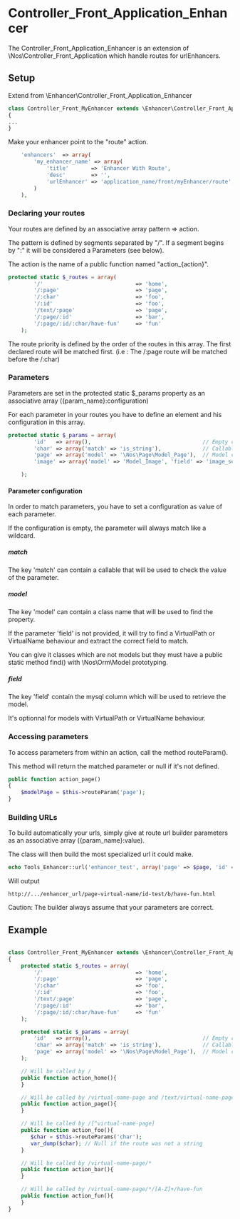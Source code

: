 # Controller_Front_Application_Enhancer

The Controller_Front_Application_Enhancer is an extension of \Nos\Controller_Front_Application which handle routes for urlEnhancers.


## Setup

Extend from \Enhancer\Controller_Front_Application_Enhancer

```php
class Controller_Front_MyEnhancer extends \Enhancer\Controller_Front_Application_Enhancer
{
...
}
```

Make your enhancer point to the "route" action.

```php
    'enhancers'  => array(
        'my_enhancer_name' => array(
            'title'       => 'Enhancer With Route',
            'desc'        => '',
            'urlEnhancer' => 'application_name/front/myEnhancer/route', // URL of the enhancer
        )
    ),
```

### Declaring your routes

Your routes are defined by an associative array pattern => action.

The pattern is defined by segments separated by "/". If a segment begins by ":" it will be considered a Parameters (see below).

The action is the name of a public function named "action_{action}".

```php
protected static $_routes = array(
        '/'                             => 'home',
        '/:page'                        => 'page',
        '/:char'                        => 'foo',
        '/:id'                          => 'foo',
        '/text/:page'                   => 'page',
        '/:page/:id'                    => 'bar',
        '/:page/:id/:char/have-fun'     => 'fun'
    );
```

The route priority is defined by the order of the routes in this array. The first declared route will be matched first.
(i.e : The /:page route will be matched before the /:char)

### Parameters

Parameters are set in the protected static $_params property as an associative array ({param_name}:configuration)

For each parameter in your routes you have to define an element and his configuration in this array.


```php
protected static $_params = array(
        'id'   => array(),                                   // Empty configuration
        'char' => array('match' => 'is_string'),             // Callable configuration
        'page' => array('model' => '\Nos\Page\Model_Page'),  // Model configuration
        'image' => array('model' => 'Model_Image', 'field' => 'image_searcheable_field')  // Model configuration

    );
```

#### Parameter configuration

In order to match parameters, you have to set a configuration as value of each parameter.

If the configuration is empty, the parameter will always match like a wildcard.

##### match

The key 'match' can contain a callable that will be used to check the value of the parameter.

##### model

The key 'model' can contain a class name that will be used to find the property.

If the parameter 'field' is not provided, it will try to find a VirtualPath or VirtualName behaviour and extract the correct field to match.

You can give it classes which are not models but they must have a public static method find() with \Nos\Orm\Model prototyping.

##### field

The key 'field' contain the mysql column which will be used to retrieve the model.

It's optionnal for models with VirtualPath or VirtualName behaviour.

### Accessing parameters

To access parameters from within an action, call the method routeParam().

This method will return the matched parameter or null if it's not defined.

```php
public function action_page()
{
    $modelPage = $this->routeParam('page');
}
```

### Building URLs

To build automatically your urls, simply give at route url builder parameters as an associative array ({param_name}:value).

The class will then build the most specialized url it could make.

```php
echo Tools_Enhancer::url('enhancer_test', array('page' => $page, 'id' => 'id-test', 'char' => 'b'));
```

Will output
```
http://.../enhancer_url/page-virtual-name/id-test/b/have-fun.html
```

Caution: The builder always assume that your parameters are correct.

## Example

```php

class Controller_Front_MyEnhancer extends \Enhancer\Controller_Front_Application_Enhancer
{
    protected static $_routes = array(
        '/'                             => 'home',
        '/:page'                        => 'page',
        '/:char'                        => 'foo',
        '/:id'                          => 'foo',
        '/text/:page'                   => 'page',
        '/:page/:id'                    => 'bar',
        '/:page/:id/:char/have-fun'     => 'fun'
    );

    protected static $_params = array(
        'id'   => array(),                                   // Empty configuration
        'char' => array('match' => 'is_string'),             // Callable configuration
        'page' => array('model' => '\Nos\Page\Model_Page'),  // Model configuration
    );

    // Will be called by /
    public function action_home(){
    }

    // Will be called by /virtual-name-page and /text/virtual-name-page
    public function action_page(){
    }

    // Will be called by /[^virtual-name-page]
    public function action_foo(){
       $char = $this->routeParams('char');
       var_dump($char); // Null if the route was not a string
    }

    // Will be called by /virtual-name-page/*
    public function action_bar(){
    }

    // Will be called by /virtual-name-page/*/[A-Z]+/have-fun
    public function action_fun(){
    }
}
```